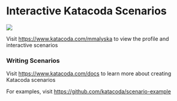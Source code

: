 # Interactive Katacoda Scenarios

[![](http://shields.katacoda.com/katacoda/mmalyska/count.svg)](https://www.katacoda.com/mmalyska "Get your profile on Katacoda.com")

Visit https://www.katacoda.com/mmalyska to view the profile and interactive scenarios

### Writing Scenarios
Visit https://www.katacoda.com/docs to learn more about creating Katacoda scenarios

For examples, visit https://github.com/katacoda/scenario-example
